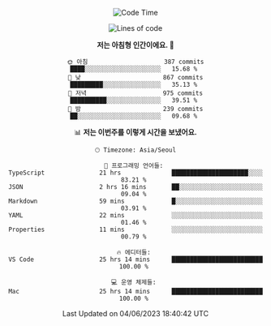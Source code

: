 <div align='center'>
 
<!--START_SECTION:waka-->
![Code Time](http://img.shields.io/badge/Code%20Time-2%2C697%20hrs%2057%20mins-blue)

![Lines of code](https://img.shields.io/badge/%EC%A0%80%EB%8A%94%20%EC%97%AC%ED%83%9C%EA%B9%8C%EC%A7%80%20-1.2%20million%20%EC%A4%84%EC%9D%98%20%EC%BD%94%EB%93%9C%EB%A5%BC%20%EC%9E%91%EC%84%B1%ED%96%88%EC%96%B4%EC%9A%94.-blue)

**저는 아침형 인간이에요. 🐤** 

```text
🌞 아침                     387 commits         ████░░░░░░░░░░░░░░░░░░░░░   15.68 % 
🌆 낮　                     867 commits         █████████░░░░░░░░░░░░░░░░   35.13 % 
🌃 저녁                     975 commits         ██████████░░░░░░░░░░░░░░░   39.51 % 
🌙 밤　                     239 commits         ██░░░░░░░░░░░░░░░░░░░░░░░   09.68 % 
```


📊 **저는 이번주를 이렇게 시간을 보냈어요.** 

```text
🕑︎ Timezone: Asia/Seoul

💬 프로그래밍 언어들: 
TypeScript               21 hrs              █████████████████████░░░░   83.21 % 
JSON                     2 hrs 16 mins       ██░░░░░░░░░░░░░░░░░░░░░░░   09.04 % 
Markdown                 59 mins             █░░░░░░░░░░░░░░░░░░░░░░░░   03.91 % 
YAML                     22 mins             ░░░░░░░░░░░░░░░░░░░░░░░░░   01.46 % 
Properties               11 mins             ░░░░░░░░░░░░░░░░░░░░░░░░░   00.79 % 

🔥 에디터들: 
VS Code                  25 hrs 14 mins      █████████████████████████   100.00 % 

💻 운영 체제들: 
Mac                      25 hrs 14 mins      █████████████████████████   100.00 % 
```


 Last Updated on 04/06/2023 18:40:42 UTC
<!--END_SECTION:waka-->
 </div>
<!---
Emewjin/Emewjin is a ✨ special ✨ repository because its `README.md` (this file) appears on your GitHub profile.
You can click the Preview link to take a look at your changes.
--->
